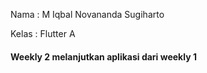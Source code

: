 Nama	: M Iqbal Novananda Sugiharto

 Kelas	: Flutter A


#### Weekly 2 melanjutkan aplikasi dari weekly 1

